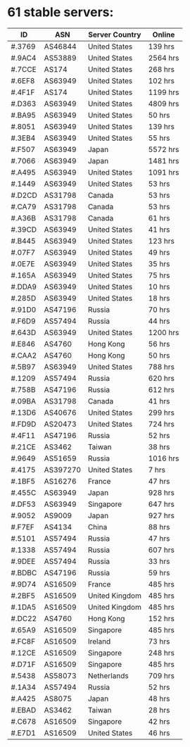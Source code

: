 # 61 stable servers:

| ID | ASN | Server Country | Online |
| ------ | ------ | ------ | ------ |
| #.3769 | AS46844 | United States | 139 hrs |
| #.9AC4 | AS53889 | United States | 2564 hrs |
| #.7CCE | AS174 | United States | 268 hrs |
| #.6EF8 | AS63949 | United States | 102 hrs |
| #.4F1F | AS174 | United States | 1199 hrs |
| #.D363 | AS63949 | United States | 4809 hrs |
| #.BA95 | AS63949 | United States | 50 hrs |
| #.8051 | AS63949 | United States | 139 hrs |
| #.3EB4 | AS63949 | United States | 55 hrs |
| #.F507 | AS63949 | Japan | 5572 hrs |
| #.7066 | AS63949 | Japan | 1481 hrs |
| #.A495 | AS63949 | United States | 1091 hrs |
| #.1449 | AS63949 | United States | 53 hrs |
| #.D2CD | AS31798 | Canada | 53 hrs |
| #.CA79 | AS31798 | Canada | 53 hrs |
| #.A36B | AS31798 | Canada | 61 hrs |
| #.39CD | AS63949 | United States | 41 hrs |
| #.B445 | AS63949 | United States | 123 hrs |
| #.07F7 | AS63949 | United States | 49 hrs |
| #.0E7E | AS63949 | United States | 35 hrs |
| #.165A | AS63949 | United States | 75 hrs |
| #.DDA9 | AS63949 | United States | 10 hrs |
| #.285D | AS63949 | United States | 18 hrs |
| #.91D0 | AS47196 | Russia | 70 hrs |
| #.F6D9 | AS57494 | Russia | 44 hrs |
| #.643D | AS63949 | United States | 1200 hrs |
| #.E846 | AS4760 | Hong Kong | 56 hrs |
| #.CAA2 | AS4760 | Hong Kong | 50 hrs |
| #.5B97 | AS63949 | United States | 788 hrs |
| #.1209 | AS57494 | Russia | 620 hrs |
| #.758B | AS47196 | Russia | 612 hrs |
| #.09BA | AS31798 | Canada | 41 hrs |
| #.13D6 | AS40676 | United States | 299 hrs |
| #.FD9D | AS20473 | United States | 724 hrs |
| #.4F11 | AS47196 | Russia | 52 hrs |
| #.21CE | AS3462 | Taiwan | 38 hrs |
| #.9649 | AS51659 | Russia | 1016 hrs |
| #.4175 | AS397270 | United States | 7 hrs |
| #.1BF5 | AS16276 | France | 47 hrs |
| #.455C | AS63949 | Japan | 928 hrs |
| #.DF53 | AS63949 | Singapore | 647 hrs |
| #.9052 | AS9009 | Japan | 927 hrs |
| #.F7EF | AS4134 | China | 88 hrs |
| #.5101 | AS57494 | Russia | 47 hrs |
| #.1338 | AS57494 | Russia | 607 hrs |
| #.9DEE | AS57494 | Russia | 33 hrs |
| #.BDBC | AS47196 | Russia | 59 hrs |
| #.9D74 | AS16509 | France | 485 hrs |
| #.2BF5 | AS16509 | United Kingdom | 485 hrs |
| #.1DA5 | AS16509 | United Kingdom | 485 hrs |
| #.DC22 | AS4760 | Hong Kong | 152 hrs |
| #.65A9 | AS16509 | Singapore | 485 hrs |
| #.FC8F | AS16509 | Ireland | 73 hrs |
| #.12CE | AS16509 | Singapore | 248 hrs |
| #.D71F | AS16509 | Singapore | 485 hrs |
| #.5438 | AS58073 | Netherlands | 709 hrs |
| #.1A34 | AS57494 | Russia | 52 hrs |
| #.A425 | AS8075 | Japan | 48 hrs |
| #.EBAD | AS3462 | Taiwan | 28 hrs |
| #.C678 | AS16509 | Singapore | 42 hrs |
| #.E7D1 | AS16509 | United States | 46 hrs |

